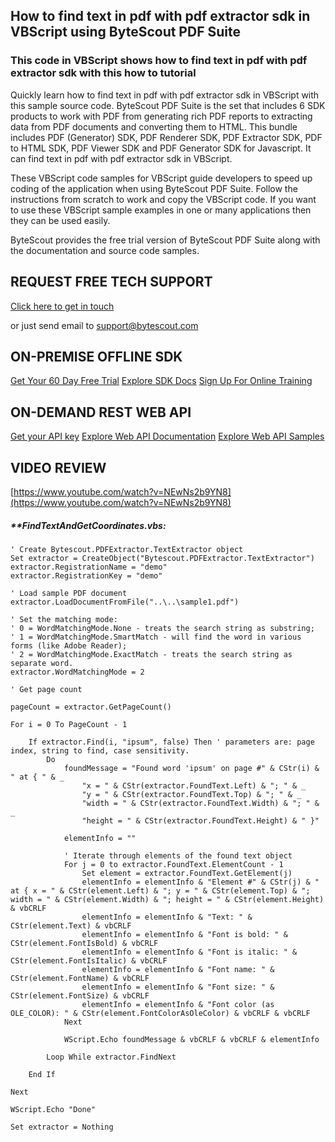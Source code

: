## How to find text in pdf with pdf extractor sdk in VBScript using ByteScout PDF Suite

### This code in VBScript shows how to find text in pdf with pdf extractor sdk with this how to tutorial

Quickly learn how to find text in pdf with pdf extractor sdk in VBScript with this sample source code. ByteScout PDF Suite is the set that includes 6 SDK products to work with PDF from generating rich PDF reports to extracting data from PDF documents and converting them to HTML. This bundle includes PDF (Generator) SDK, PDF Renderer SDK, PDF Extractor SDK, PDF to HTML SDK, PDF Viewer SDK and PDF Generator SDK for Javascript. It can find text in pdf with pdf extractor sdk in VBScript.

 These VBScript code samples for VBScript guide developers to speed up coding of the application when using ByteScout PDF Suite. Follow the instructions from scratch to work and copy the VBScript code. If you want to use these VBScript sample examples in one or many applications then they can be used easily.

ByteScout provides the free trial version of ByteScout PDF Suite along with the documentation and source code samples.

## REQUEST FREE TECH SUPPORT

[Click here to get in touch](https://bytescout.zendesk.com/hc/en-us/requests/new?subject=ByteScout%20PDF%20Suite%20Question)

or just send email to [support@bytescout.com](mailto:support@bytescout.com?subject=ByteScout%20PDF%20Suite%20Question) 

## ON-PREMISE OFFLINE SDK 

[Get Your 60 Day Free Trial](https://bytescout.com/download/web-installer?utm_source=github-readme)
[Explore SDK Docs](https://bytescout.com/documentation/index.html?utm_source=github-readme)
[Sign Up For Online Training](https://academy.bytescout.com/)


## ON-DEMAND REST WEB API

[Get your API key](https://pdf.co/documentation/api?utm_source=github-readme)
[Explore Web API Documentation](https://pdf.co/documentation/api?utm_source=github-readme)
[Explore Web API Samples](https://github.com/bytescout/ByteScout-SDK-SourceCode/tree/master/PDF.co%20Web%20API)

## VIDEO REVIEW

[https://www.youtube.com/watch?v=NEwNs2b9YN8](https://www.youtube.com/watch?v=NEwNs2b9YN8)




<!-- code block begin -->

##### ****FindTextAndGetCoordinates.vbs:**
    
```
' Create Bytescout.PDFExtractor.TextExtractor object
Set extractor = CreateObject("Bytescout.PDFExtractor.TextExtractor")
extractor.RegistrationName = "demo"
extractor.RegistrationKey = "demo"

' Load sample PDF document
extractor.LoadDocumentFromFile("..\..\sample1.pdf")

' Set the matching mode:
' 0 = WordMatchingMode.None - treats the search string as substring;
' 1 = WordMatchingMode.SmartMatch - will find the word in various forms (like Adobe Reader);
' 2 = WordMatchingMode.ExactMatch - treats the search string as separate word.
extractor.WordMatchingMode = 2

' Get page count

pageCount = extractor.GetPageCount()

For i = 0 To PageCount - 1 
 
    If extractor.Find(i, "ipsum", false) Then ' parameters are: page index, string to find, case sensitivity.
        Do
            foundMessage = "Found word 'ipsum' on page #" & CStr(i) & " at { " & _
                "x = " & CStr(extractor.FoundText.Left) & "; " & _
                "y = " & CStr(extractor.FoundText.Top) & "; " & _
                "width = " & CStr(extractor.FoundText.Width) & "; " & _
                "height = " & CStr(extractor.FoundText.Height) & " }"

            elementInfo = ""

            ' Iterate through elements of the found text object
            For j = 0 to extractor.FoundText.ElementCount - 1
                Set element = extractor.FoundText.GetElement(j)	
                elementInfo = elementInfo & "Element #" & CStr(j) & " at { x = " & CStr(element.Left) & "; y = " & CStr(element.Top) & "; width = " & CStr(element.Width) & "; height = " & CStr(element.Height) & vbCRLF
                elementInfo = elementInfo & "Text: " & CStr(element.Text) & vbCRLF
                elementInfo = elementInfo & "Font is bold: " & CStr(element.FontIsBold) & vbCRLF
                elementInfo = elementInfo & "Font is italic: " & CStr(element.FontIsItalic) & vbCRLF
                elementInfo = elementInfo & "Font name: " & CStr(element.FontName) & vbCRLF
                elementInfo = elementInfo & "Font size: " & CStr(element.FontSize) & vbCRLF
                elementInfo = elementInfo & "Font color (as OLE_COLOR): " & CStr(element.FontColorAsOleColor) & vbCRLF & vbCRLF
            Next 

            WScript.Echo foundMessage & vbCRLF & vbCRLF & elementInfo

        Loop While extractor.FindNext
        
    End If

Next

WScript.Echo "Done"

Set extractor = Nothing


```

<!-- code block end -->